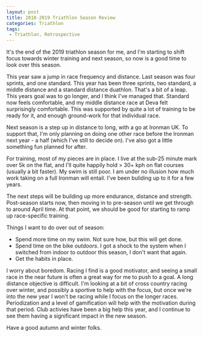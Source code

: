 ```yaml
---
layout: post
title: 2018-2019 Triathlon Season Review
categories: Triathlon
tags: 
 - Triathlon, Retrospective
---
```


It's the end of the 2019 triathlon season for me, and I'm starting to shift focus towards winter training and next season, so now is a good time to look over this season.

This year saw a jump in race frequency and distance.  Last season was four sprints, and one standard.  This year has been three sprints, two standard, a middle distance and a standard distance duathlon.  That's a bit of a leap.  This years goal was to go longer, and I think I've managed that.  Standard now feels comfortable, and my middle distance race at Deva felt surprisingly comfortable.  This was supported by quite a lot   of training to be ready for it, and enough ground-work for that individual race.

Next season is a step up in distance to long, with a go at Ironman UK.  To support that, I'm only planning on doing one other race before the Ironman next year - a half (which I've still to decide on).  I've also got a little something fun planned for after.

For training, most of my pieces are in place.  I live at the sub-25 minute mark over 5k on the flat, and I'll quite happily hold > 30+ kph on flat courses (usually a bit faster).  My swim is still poor.  I am under no illusion how much work taking on a full Ironman will entail.  I've been buliding up to it for a few years.

The next steps will be building up more endurance, distance and strength.  Post-season starts now, then moving in to pre-season until we get through to around April time.  At that point, we should be good for starting to ramp up race-specific training.

Things I want to do over out of season:

*  Spend more time on my swim.  Not sure how, but this will get done.
*  Spend time on the bike *outdoors*.  I got a shock to the system when I switched from indoor to outdoor this season, I don't want that again.
*  Get the habits in place.

I worry about boredom.  Racing I find is a good motivator, and seeing a small race in the near future is often a great way for me to push to a goal.  A long distance objective is difficult.  I'm looking at a bit of cross country racing over winter, and possibly a sportive to help with the focus, but once we're into the new year I won't be racing while I focus on the longer races.  Periodization and a level of gamification will help with the motivation during that period.  Club activies have been a big help this year, and I continue to see them having a significant impact in the new season.

Have a good autumn and winter folks.
